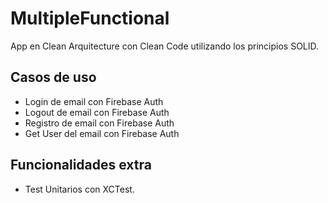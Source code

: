 # MultipleFunctional

App en Clean Arquitecture con Clean Code utilizando los principios SOLID.

## Casos de uso
- Login de email con Firebase Auth
- Logout de email con Firebase Auth
- Registro de email con Firebase Auth
- Get User del email con Firebase Auth

## Funcionalidades extra
- Test Unitarios con XCTest.
